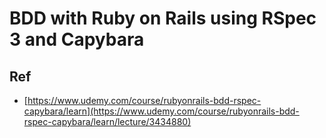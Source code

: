 # BDD with Ruby on Rails using RSpec 3 and Capybara



## Ref

* [https://www.udemy.com/course/rubyonrails-bdd-rspec-capybara/learn](https://www.udemy.com/course/rubyonrails-bdd-rspec-capybara/learn/lecture/3434880)